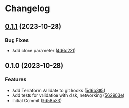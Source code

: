 # Changelog

## [0.1.1](https://github.com/riddleplatform/terraform-proxmox/compare/v0.1.0...v0.1.1) (2023-10-28)


### Bug Fixes

* Add clone parameter ([4d6c231](https://github.com/riddleplatform/terraform-proxmox/commit/4d6c231b11faec9697658a26fd35bfd95f3aa366))

## 0.1.0 (2023-10-28)


### Features

* Add Terraform Validate to git hooks ([5d6b395](https://github.com/riddleplatform/terraform-proxmox/commit/5d6b395ee95a1dfcd14abb37945a781da1ecdf44))
* Add tests for validation with disk, networking ([562903e](https://github.com/riddleplatform/terraform-proxmox/commit/562903ed496020897a84cbefe400430163bf1471))
* Initial Commit ([9d58b83](https://github.com/riddleplatform/terraform-proxmox/commit/9d58b83b2431be0d8f58baf8c9fd3ac447587879))

